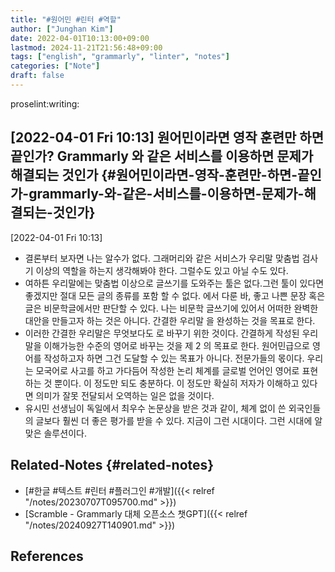 ```yaml
---
title: "#원어민 #린터 #역할"
author: ["Junghan Kim"]
date: 2022-04-01T10:13:00+09:00
lastmod: 2024-11-21T21:56:48+09:00
tags: ["english", "grammarly", "linter", "notes"]
categories: ["Note"]
draft: false
---
```


proselint:writing:


## <span class="timestamp-wrapper"><span class="timestamp">[2022-04-01 Fri 10:13] </span></span> 원어민이라면 영작 훈련만 하면 끝인가? Grammarly 와 같은 서비스를 이용하면 문제가 해결되는 것인가 {#원어민이라면-영작-훈련만-하면-끝인가-grammarly-와-같은-서비스를-이용하면-문제가-해결되는-것인가}

<span class="timestamp-wrapper"><span class="timestamp">[2022-04-01 Fri 10:13]</span></span>

-   결론부터 보자면 나는 알수가 없다. 그래머리와 같은 서비스가 우리말 맞춤법 검사기 이상의 역할을 하는지 생각해봐야 한다. 그럴수도 있고 아닐 수도 있다.
-   여하튼 우리말에는 맞춤법 이상으로 글쓰기를 도와주는 툴은 없다.그런 툴이 있다면 좋겠지만 절대 모든 글의 종류를 포함 할 수 없다. 에서 다룬 바, 좋고 나쁜 문장 혹은 글은 비문학글에서만 판단할 수 있다. 나는 비문학 글쓰기에 있어서 어떠한 완벽한 대안을 만들고자 하는 것은 아니다. 간결한 우리말 을 완성하는 것을 목표로 한다.
-   이러한 간결한 우리말은 무엇보다도 로 바꾸기 위한 것이다. 간결하게 작성된 우리말을 이해가능한 수준의 영어로 바꾸는 것을 제 2 의 목표로 한다. 원어민급으로 영어를 작성하고자 하면 그건 도달할 수 있는 목표가 아니다. 전문가들의 몫이다. 우리는 모국어로 사고를 하고 가다듬어 작성한 논리 체계를 글로벌 언어인 영어로 표현하는 것 뿐이다. 이 정도만 되도 충분하다. 이 정도만 확실히 저자가 이해하고 있다면 의미가 잘못 전달되서 오역하는 일은 없을 것이다.
-   유시민 선생님이 독일에서 최우수 논문상을 받은 것과 같이, 체계 없이 쓴 외국인들의 글보다 훨씬 더 좋은 평가를 받을 수 있다. 지금이 그런 시대이다. 그런 시대에 알맞은 솔루션이다.


## Related-Notes {#related-notes}

-   [#한글 #텍스트 #린터 #플러그인 #개발]({{< relref "/notes/20230707T095700.md" >}})
-   [Scramble - Grammarly 대체 오픈소스 챗GPT]({{< relref "/notes/20240927T140901.md" >}})

## References

<style>.csl-entry{text-indent: -1.5em; margin-left: 1.5em;}</style><div class="csl-bib-body">
</div>

